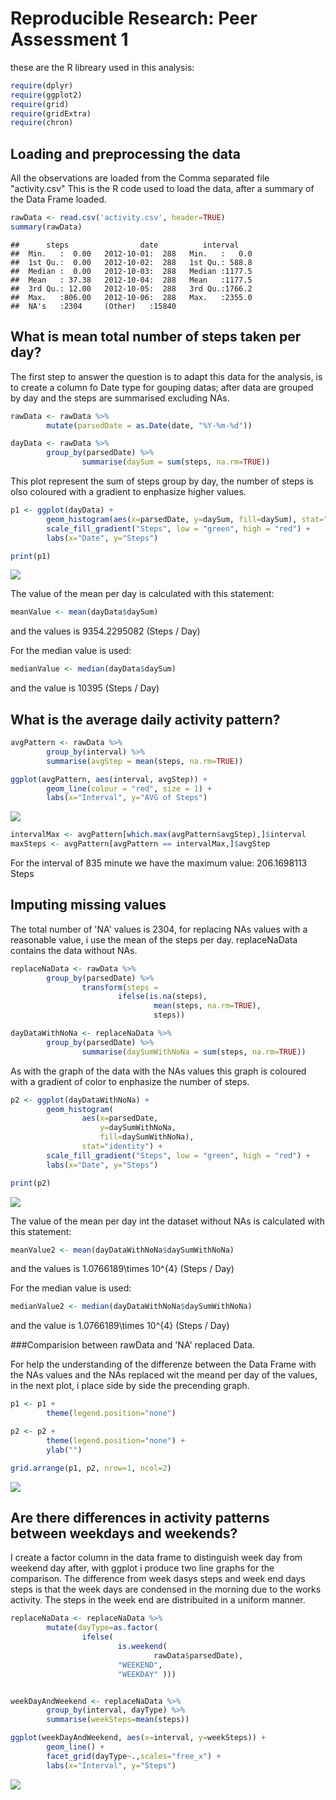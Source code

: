 # Reproducible Research: Peer Assessment 1

these are the R libreary used in this analysis:


```r
require(dplyr)
require(ggplot2)
require(grid)
require(gridExtra)
require(chron)
```

## Loading and preprocessing the data

All the observations are loaded from the Comma separated file "activity.csv" 
This is the R code used to load the data, after a summary of the Data Frame loaded.


```r
rawData <- read.csv('activity.csv', header=TRUE)
summary(rawData)
```

```
##      steps                date          interval     
##  Min.   :  0.00   2012-10-01:  288   Min.   :   0.0  
##  1st Qu.:  0.00   2012-10-02:  288   1st Qu.: 588.8  
##  Median :  0.00   2012-10-03:  288   Median :1177.5  
##  Mean   : 37.38   2012-10-04:  288   Mean   :1177.5  
##  3rd Qu.: 12.00   2012-10-05:  288   3rd Qu.:1766.2  
##  Max.   :806.00   2012-10-06:  288   Max.   :2355.0  
##  NA's   :2304     (Other)   :15840
```

## What is mean total number of steps taken per day?
    
The first step to answer the question is to adapt this data for the analysis, is to create a column fo Date type for gouping datas; after data are grouped by day and the steps are summarised excluding NAs.


```r
rawData <- rawData %>%
        mutate(parsedDate = as.Date(date, "%Y-%m-%d"))

dayData <- rawData %>%
        group_by(parsedDate) %>%
                summarise(daySum = sum(steps, na.rm=TRUE))
```

This plot represent the sum of steps group by day, the number of steps is olso 
coloured with a gradient to enphasize higher values.


```r
p1 <- ggplot(dayData) +
        geom_histogram(aes(x=parsedDate, y=daySum, fill=daySum), stat="identity") +
        scale_fill_gradient("Steps", low = "green", high = "red") +
        labs(x="Date", y="Steps")

print(p1)
```

![](PA1_template_files/figure-html/unnamed-chunk-4-1.png) 

The value of the mean per day is calculated with this statement:


```r
meanValue <- mean(dayData$daySum) 
```

and the values is 9354.2295082 (Steps / Day) 

For the median value is used:


```r
medianValue <- median(dayData$daySum)
```

and the value is 10395 (Steps / Day) 

## What is the average daily activity pattern?


```r
avgPattern <- rawData %>%
        group_by(interval) %>%
        summarise(avgStep = mean(steps, na.rm=TRUE))

ggplot(avgPattern, aes(interval, avgStep)) +
        geom_line(colour = "red", size = 1) +
        labs(x="Interval", y="AVG of Steps")
```

![](PA1_template_files/figure-html/unnamed-chunk-7-1.png) 


```r
intervalMax <- avgPattern[which.max(avgPattern$avgStep),]$interval
maxSteps <- avgPattern[avgPattern == intervalMax,]$avgStep
```

For the  interval of 835 minute we have the maximum value: 206.1698113 Steps

## Imputing missing values

The total number of 'NA' values is 2304, for replacing NAs values with a reasonable value, i use the mean of the steps per day. replaceNaData contains the data without NAs.


```r
replaceNaData <- rawData %>%
        group_by(parsedDate) %>%
                transform(steps = 
                        ifelse(is.na(steps), 
                                mean(steps, na.rm=TRUE), 
                                steps))

dayDataWithNoNa <- replaceNaData %>%
        group_by(parsedDate) %>%
                summarise(daySumWithNoNa = sum(steps, na.rm=TRUE))
```

As with the graph of the data with the NAs values this graph is coloured with a gradient of color to enphasize the number of steps.


```r
p2 <- ggplot(dayDataWithNoNa) +
        geom_histogram(
                aes(x=parsedDate, 
                    y=daySumWithNoNa, 
                    fill=daySumWithNoNa),
                stat="identity") +
        scale_fill_gradient("Steps", low = "green", high = "red") +
        labs(x="Date", y="Steps")

print(p2)
```

![](PA1_template_files/figure-html/unnamed-chunk-10-1.png) 

The value of the mean per day int the dataset without NAs is calculated with this statement:


```r
meanValue2 <- mean(dayDataWithNoNa$daySumWithNoNa) 
```

and the values is 1.0766189\times 10^{4} (Steps / Day) 

For the median value is used:


```r
medianValue2 <- median(dayDataWithNoNa$daySumWithNoNa)
```

and the value is 1.0766189\times 10^{4} (Steps / Day) 

###Comparision between rawData and 'NA' replaced Data.

For help the understanding of the differenze between the Data Frame with the NAs values and the NAs replaced wit the meand per day of the values, in the next plot, i place side by side the precending graph. 


```r
p1 <- p1 +
        theme(legend.position="none") 

p2 <- p2 +
        theme(legend.position="none") +
        ylab("")

grid.arrange(p1, p2, nrow=1, ncol=2)
```

![](PA1_template_files/figure-html/unnamed-chunk-13-1.png) 

## Are there differences in activity patterns between weekdays and weekends?

I create a factor column in the data frame to distinguish week day from weekend day after, with ggplot i produce two line graphs for the comparison.
The difference from week dasys steps and week end days steps is that the week days are condensed in the morning due to the works activity. The steps in the week end are distribuited in a uniform manner.


```r
replaceNaData <- replaceNaData %>% 
        mutate(dayType=as.factor(
                ifelse(
                        is.weekend(
                                rawData$parsedDate), 
                        "WEEKEND", 
                        "WEEKDAY" )))


weekDayAndWeekend <- replaceNaData %>%
        group_by(interval, dayType) %>%
        summarise(weekSteps=mean(steps))

ggplot(weekDayAndWeekend, aes(x=interval, y=weekSteps)) +
        geom_line() +
        facet_grid(dayType~.,scales="free_x") +
        labs(x="Interval", y="Steps")
```

![](PA1_template_files/figure-html/unnamed-chunk-14-1.png) 
